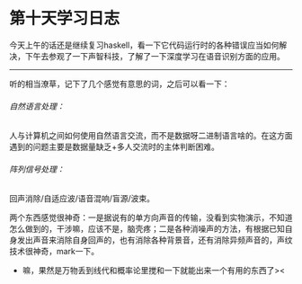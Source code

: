 # 第十天学习日志

​	今天上午的话还是继续复习haskell，看一下它代码运行时的各种错误应当如何解决，下午去参观了一下声智科技，了解了一下深度学习在语音识别方面的应用。

---

听的相当潦草，记下了几个感觉有意思的词，之后可以看一下：

###### 自然语言处理：

人与计算机之间如何使用自然语言交流，而不是数据呀二进制语言啥的。在这方面遇到的问题主要是数据量缺乏+多人交流时的主体判断困难。

###### 阵列信号处理：

回声消除/自适应波/语音混响/盲源/波束。

两个东西感觉很神奇：一是据说有的单方向声音的传输，没看到实物演示，不知道怎么做到的，干涉嘛，应该不是，脑壳疼；二是各种消噪声的方法，有根据已知自身发出声音来消除自身回声的，也有消除各种背景音，还有消除异频声音的，声纹技术很神奇，mark一下。

* 嘛，果然是万物丢到线代和概率论里搅和一下就能出来一个有用的东西了><



